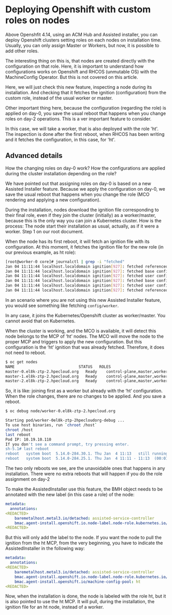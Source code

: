 # Deploying Openshift with custom roles on nodes

Above Openshfit 4.14, using an ACM Hub and Assisted installer, you can deploy Openshift clusters setting roles on each nodes on installation time. Usually, you can only assign Master or Workers, but now, it is possible to add other roles.

The interesting thing on this is, that nodes are created directly with the configuration on that role. Here, it is important to understand how configurations works on Openshift and RHCOS (unmutable OS) with the MachineConfig Operator. But this is not covered on this article. 

Here, we will just check this new feature, inspecting a node during its installation. And checking that it fetches the ignition (configuration) from the custom role, instead of the usual worker or master.

Other important thing here, because the configuration (regarding the role) is applied on day-0, you save the usual reboot that happens when you change roles on day-2 operations. This is a ver important feature to consider.

In this case, we will take a worker, that is also deployed with the role 'ht'. The inspection is done after the first reboot, when RHCOS has been writing and it fetches the configuration, in this case, for 'ht'.

## Advanced details

How the changing roles on day-0 work? How the configurations are applied during the cluster installation depending on the role?

We have pointed out that assigning roles on day-0 is based on a new Assisted Installer feature. Because we apply the configuration on day-0, we save the usual reboot that happens when you change the role (MCO rendering and applying a new configuration). 

During the installation, nodes download the ignition file corresponding to their final role, even if they join the cluster (initially) as a worker/master, because this is the only way you can join a Kubernetes cluster. How is the process:
The node start their installation as usual, actually, as if it were a worker. Step 1 on our root document. 

When the node has its first reboot, it will fetch an ignition file with its configuration. At this moment, it fetches the ignition file for the new role (in our previous example, as ht role):

```bash
[root@worker-0 core]# journalctl | grep -i "fetched"
Jan 04 11:11:44 localhost.localdomain ignition[927]: fetched referenced config at https://10.19.10.80:22623/config/ht with SHA512: ec99b34e6e04e05bc0d8675391c1df077c85ef141c01a162708854eaedd6f345f3b8278815e53df1c1dbee5f9f745269adecaaad221f026955291128dad0688c
Jan 04 11:11:44 localhost.localdomain ignition[927]: fetched base config from "system"
Jan 04 11:11:44 localhost.localdomain ignition[927]: fetched user config from "system"
Jan 04 11:11:44 localhost.localdomain ignition[927]: fetched base config from "system"
Jan 04 11:11:44 localhost.localdomain ignition[927]: fetched user config from "system"
Jan 04 11:11:44 localhost.localdomain ignition[927]: fetched referenced user config from "/config/ht"
``` 

In an scenario where you are not using this new Assisted Installer feature, you would see something like fetching `config/worker`. 

In any case, it joins the Kubernetes/Openshift cluster as worker/master. You cannot avoid that on Kubernetes.

When the cluster is working, and the MCO is available, it will detect this node belongs to the MCP of ‘ht’ nodes. The MCO will move the node to the proper MCP and triggers to apply the new configuration. But this configuration is the ‘ht’ ignition that was already fetched. Therefore, it does not need to reboot. 

```bash
$ oc get nodes
NAME                           	STATUS   ROLES                     	
master-0.el8k-ztp-2.hpecloud.org   Ready	control-plane,master,worker   
master-1.el8k-ztp-2.hpecloud.org   Ready	control-plane,master,worker   
master-2.el8k-ztp-2.hpecloud.org   Ready	control-plane,master,worker   worker-0.el8k-ztp-2.hpecloud.org   Ready	ht,worker
```

So, it is like: joining first as a worker but already with the ‘ht’ configuration. When the role changes, there are no changes to be applied. And you save a reboot.

```bash
$ oc debug node/worker-0.el8k-ztp-2.hpecloud.org

Starting pod/worker-0el8k-ztp-2hpecloudorg-debug ...
To use host binaries, run `chroot /host`
chroot /host
last reboot
Pod IP: 10.19.10.110
If you don't see a command prompt, try pressing enter.
sh-5.1# last reboot
reboot   system boot  5.14.0-284.30.1. Thu Jan  4 11:13   still running
reboot   system boot  5.14.0-284.25.1. Thu Jan  4 11:11 - 11:13  (00:01)

```

The two only reboots we see, are the unavoidable ones that happens in any installation. There were no extra reboots that will happen if you do the role assignment on day-2


To make the AssistedInstaller use this feature, the BMH object needs to be annotated with the new label (in this case a role) of the node:

```yaml
metadata:
  annotations:
<REDACTED>
    baremetalhost.metal3.io/detached: assisted-service-controller
    bmac.agent-install.openshift.io.node-label.node-role.kubernetes.io/ht: "" 
<REDACTED>
```

But this will only add the label to the node. If you want the node to pull the ignition from the ht MCP, from the very beginning, you have to indicate the AssistedInstaller in the following way:

```yaml
metadata:
  annotations:
<REDACTED>
    baremetalhost.metal3.io/detached: assisted-service-controller
    bmac.agent-install.openshift.io.node-label.node-role.kubernetes.io/ht: "" 
    bmac.agent-install.openshift.io/machine-config-pool: ht
<REDACTED>
```

Now, when the installation is done, the node is labeled with the role ht, but it is also pointed to use the ht MCP. It will pull, during the installation, the ignition file for an ht node, instead of a worker.


